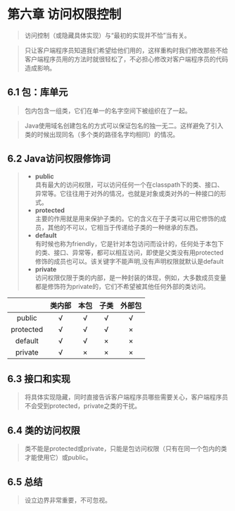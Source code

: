 # 第六章 访问权限控制
> 访问控制（或隐藏具体实现）与“最初的实现并不恰”当有关。

> 只让客户端程序员知道我们希望给他们用的，这样重构时我们修改那些不给客户端程序员用的方法时就很轻松了，不必担心修改对客户端程序员的代码造成影响。

## 6.1 包：库单元
> 包内包含一组类，它们在单一的名字空间下被组织在了一起。

> Java使用域名创建包名的方式可以保证包名的独一无二。这样避免了引入类的时候出现同名（多个类的路径名字均相同）的情况。

## 6.2 Java访问权限修饰词
> * **public**  
> 具有最大的访问权限，可以访问任何一个在classpath下的类、接口、异常等。它往往用于对外的情况，也就是对象或类对外的一种接口的形式。
> * **protected**  
> 主要的作用就是用来保护子类的。它的含义在于子类可以用它修饰的成员，其他的不可以，它相当于传递给子类的一种继承的东西。
> * **default**  
> 有时候也称为friendly，它是针对本包访问而设计的，任何处于本包下的类、接口、异常等，都可以相互访问，即使是父类没有用protected修饰的成员也可以。该关键字不能声明,没有声明权限就默认是default
> * **private**  
> 访问权限仅限于类的内部，是一种封装的体现，例如，大多数成员变量都是修饰符为private的，它们不希望被其他任何外部的类访问。

 |    		 | 类内部 | 本包 	| 子类 	| 外部包	|
 | :-: 		 | :-:	 | :-: 	| :-:  	| :-: 	|
 | public	 | √ 	 | √ 	| √ 	| √		|
 | protected | √	 | √	| √		| ×		|
 | default 	 | √  	 | √	| ×		| ×		|
 | private 	 | √ 	 | ×	| ×		| ×		|

## 6.3 接口和实现
> 将具体实现隐藏，同时直接告诉客户端程序员哪些需要关心，客户端程序员不会受到protected，private之类的干扰。

## 6.4 类的访问权限
> 类不能是protected或private，只能是包访问权限（只有在同一个包内的类才能使用它）或public。

## 6.5 总结
> 设立边界非常重要，不可忽视。

